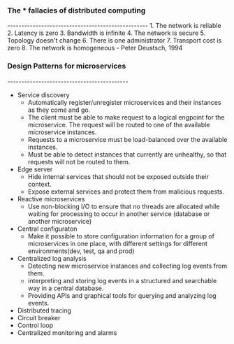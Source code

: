 
<h3>The * fallacies of distributed computing</h3>
--------------------------------------------------   
1. The network is reliable  
2. Latency is zero  
3. Bandwidth is infinite  
4. The network is secure  
5. Topology doesn't change  
6. There is one administrator  
7. Transport cost is zero 
8. The network is homogeneous  
	- Peter Deustsch, 1994   



<h3>Design Patterns for microservices</h3>   
-------------------------------------------

* Service discovery  
  * Automatically register/unregister microservices and their instances as they come and go.  
  * The client must be able to make request to a logical engpoint for the microservice. The request will be routed to one of the available microservice instances.  
  * Requests to a microservice must be load-balanced over the available instances.  
  * Must be able to detect instances that currently are unhealthy, so that requests will not be routed to them.   
* Edge server  
  * Hide internal services that should not be exposed outside their context.  
  * Expose external services and protect them from malicious requests.  
* Reactive microservices  
  * Use non-blocking I/O to ensure that no threads are allocated while waiting for processing to occur in another service (database or another microservice)  
* Central configuraton  
  * Make it possible to store configuration information for a group of microservices in one place, with different settings for different environments(dev, test, qa and prod)   
* Centralized log analysis   
  * Detecting new microservice instances and collecting log events from them.  
  * interpreting and storing log events in a structured and searchable way in a central database.  
  * Providing APIs and graphical tools for querying and analyzing log events.  
* Distributed tracing  
* Circuit breaker  
* Control loop  
* Centralized monitoring and alarms  


